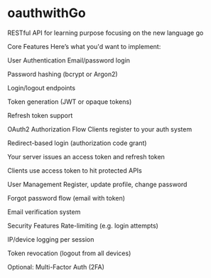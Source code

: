 # oauthwithGo
RESTful API for learning purpose focusing on the new language go

Core Features
Here’s what you'd want to implement:

User Authentication
Email/password login

Password hashing (bcrypt or Argon2)

Login/logout endpoints

Token generation (JWT or opaque tokens)

Refresh token support

OAuth2 Authorization Flow
Clients register to your auth system

Redirect-based login (authorization code grant)

Your server issues an access token and refresh token

Clients use access token to hit protected APIs

User Management
Register, update profile, change password

Forgot password flow (email with token)

Email verification system

Security Features
Rate-limiting (e.g. login attempts)

IP/device logging per session

Token revocation (logout from all devices)

Optional: Multi-Factor Auth (2FA)

